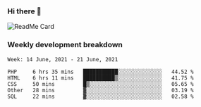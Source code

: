 ### Hi there 👋

<!--
**itzcy/itzcy** is a ✨ _special_ ✨ repository because its `README.md` (this file) appears on your GitHub profile.

Here are some ideas to get you started:

- 🔭 I’m currently working on ...
- 🌱 I’m currently learning ...
- 👯 I’m looking to collaborate on ...
- 🤔 I’m looking for help with ...
- 💬 Ask me about ...
- 📫 How to reach me: ...
- 😄 Pronouns: ...
- ⚡ Fun fact: ...
-->
![ReadMe Card](https://github-readme-stats.vercel.app/api?username=itzcy&show_icons=true&title_color=2d3198&icon_color=797cb8&text_color=24292e&bg_color=f6f8fa)

### Weekly development breakdown
<!--START_SECTION:waka-->
```text
Week: 14 June, 2021 - 21 June, 2021

PHP     6 hrs 35 mins   ███████████░░░░░░░░░░░░░░   44.52 % 
HTML    6 hrs 11 mins   ██████████▒░░░░░░░░░░░░░░   41.75 % 
CSS     50 mins         █▒░░░░░░░░░░░░░░░░░░░░░░░   05.65 % 
Other   28 mins         ▓░░░░░░░░░░░░░░░░░░░░░░░░   03.19 % 
SQL     22 mins         ▓░░░░░░░░░░░░░░░░░░░░░░░░   02.58 % 
```
<!--END_SECTION:waka-->
